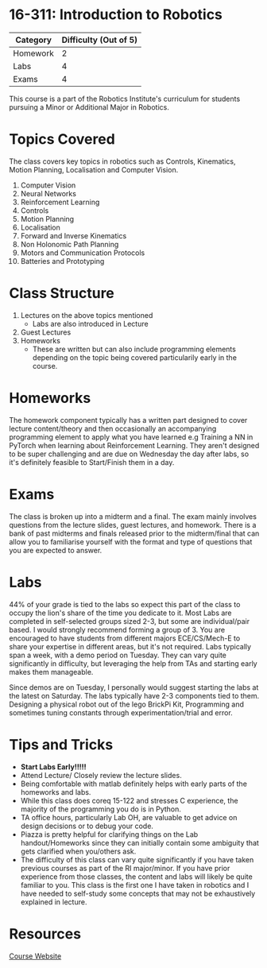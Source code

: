 # 16-311: Introduction to Robotics

| **Category** | **Difficulty (Out of 5)** |
| --- | --- |
| Homework | 2 |
| Labs | 4 |
| Exams | 4 |

This course is a part of the Robotics Institute's curriculum for students pursuing a Minor or Additional Major in Robotics.

# Topics Covered

The class covers key topics in robotics such as Controls, Kinematics, Motion Planning, Localisation and Computer Vision.

1. Computer Vision
2. Neural Networks
3. Reinforcement Learning
4. Controls
5. Motion Planning
6. Localisation
7. Forward and Inverse Kinematics
8. Non Holonomic Path Planning
9. Motors and Communication Protocols
10. Batteries and Prototyping

# Class Structure

1. Lectures on the above topics mentioned
    - Labs are also introduced in Lecture
2. Guest Lectures
3. Homeworks
    - These are written but can also include programming elements depending on the topic being covered particularily early in the course.

# Homeworks

The homework component typically has a written part designed to cover lecture content/theory and then occasionally an accompanying programming element to apply what you have learned e.g Training a NN in PyTorch when learning about Reinforcement Learning. They aren't designed to be super challenging and are due on Wednesday the day after labs, so it's definitely feasible to Start/Finish them in a day.

# Exams

The class is broken up into a midterm and a final. The exam mainly involves questions from the lecture slides, guest lectures, and homework. There is a bank of past midterms and finals released prior to the midterm/final that can allow you to familiarise yourself with the format and type of questions that you are expected to answer.

# Labs

44% of your grade is tied to the labs so expect this part of the class to occupy the lion's share of the time you dedicate to it. Most Labs are completed in self-selected groups sized 2-3, but some are individual/pair based. I would strongly recommend forming a group of 3. You are encouraged to have students from different majors ECE/CS/Mech-E to share your expertise in different areas, but it's not required. Labs typically span a week, with a demo period on Tuesday. They can vary quite significantly in difficulty, but leveraging the help from TAs and starting early makes them manageable.

Since demos are on Tuesday, I personally would suggest starting the labs at the latest on Saturday. The labs typically have 2-3 components tied to them. Designing a physical robot out of the lego BrickPi Kit, Programming and sometimes tuning constants through experimentation/trial and error.

# Tips and Tricks

- **Start Labs Early!!!!!**
- Attend Lecture/ Closely review the lecture slides.
- Being comfortable with matlab definitely helps with early parts of the homeworks and labs.
- While this class does coreq 15-122 and stresses C experience, the majority of the programming you do is in Python.
- TA office hours, particularly Lab OH, are valuable to get advice on design decisions or to debug your code.
- Piazza is pretty helpful for clarifying things on the Lab handout/Homeworks since they can initially contain some ambiguity that gets clarified when you/others ask.
- The difficulty of this class can vary quite significantly if you have taken previous courses as part of the RI major/minor. If you have prior experience from those classes, the content and labs will likely be quite familiar to you. This class is the first one I have taken in robotics and I have needed to self-study some concepts that may not be exhaustively explained in lecture.

# Resources
[Course Website](generalrobotics.org)
